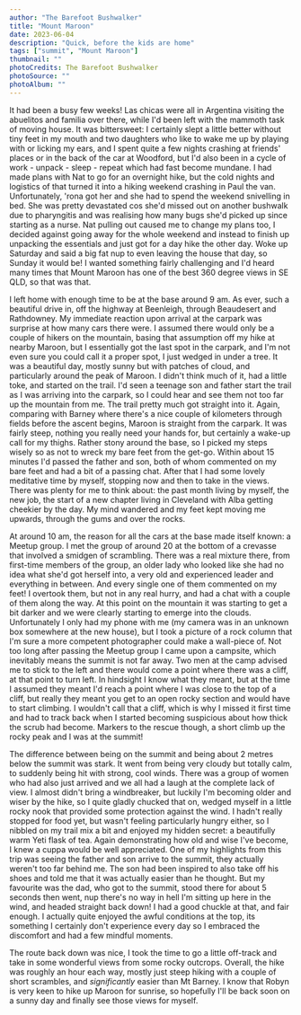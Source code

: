 ```yaml
---
author: "The Barefoot Bushwalker"
title: "Mount Maroon"
date: 2023-06-04
description: "Quick, before the kids are home"
tags: ["summit", "Mount Maroon"]
thumbnail: ""
photoCredits: The Barefoot Bushwalker
photoSource: ""
photoAlbum: ""
---
```


It had been a busy few weeks! Las chicas were all in Argentina visiting the abuelitos and familia over there, while I'd been left with the mammoth task of moving house. It was bittersweet: I certainly slept a little better without tiny feet in my mouth and two daughters who like to wake me up by playing with or licking my ears, and I spent quite a few nights crashing at friends' places or in the back of the car at Woodford, but I'd also been in a cycle of work - unpack - sleep - repeat which had fast become mundane. I had made plans with Nat to go for an overnight hike, but the cold nights and logistics of that turned it into a hiking weekend crashing in Paul the van. Unfortunately, 'rona got her and she had to spend the weekend snivelling in bed. She was pretty devastated cos she'd missed out on another bushwalk due to pharyngitis and was realising how many bugs she'd picked up since starting as a nurse. Nat pulling out caused me to change my plans too, I decided against going away for the whole weekend and instead to finish up unpacking the essentials and just got for a day hike the other day. Woke up Saturday and said a big fat nup to even leaving the house that day, so Sunday it would be! I wanted something fairly challenging and I'd heard many times that Mount Maroon has one of the best 360 degree views in SE QLD, so that was that.

I left home with enough time to be at the base around 9 am. As ever, such a beautiful drive in, off the highway at Beenleigh, through Beaudesert and Rathdowney. My immediate reaction upon arrival at the carpark was surprise at how many cars there were. I assumed there would only be a couple of hikers on the mountain, basing that assumption off my hike at nearby Maroon, but I essentially got the last spot in the carpark, and I'm not even sure you could call it a proper spot, I just wedged in under a tree. It was a beautiful day, mostly sunny but with patches of cloud, and particularly around the peak of Maroon. I didn't think much of it, had a little toke, and started on the trail. I'd seen a teenage son and father start the trail as I was arriving into the carpark, so I could hear and see them not too far up the mountain from me. The trail pretty much got straight into it. Again, comparing with Barney where there's a nice couple of kilometers through fields before the ascent begins, Maroon is straight from the carpark. It was fairly steep, nothing you really need your hands for, but certainly a wake-up call for my thighs. Rather stony around the base, so I picked my steps wisely so as not to wreck my bare feet from the get-go. Within about 15 minutes I'd passed the father and son, both of whom commented on my bare feet and had a bit of a passing chat. After that I had some lovely meditative time by myself, stopping now and then to take in the views. There was plenty for me to think about: the past month living by myself, the new job, the start of a new chapter living in Cleveland with Alba getting cheekier by the day. My mind wandered and my feet kept moving me upwards, through the gums and over the rocks.

At around 10 am, the reason for all the cars at the base made itself known: a Meetup group. I met the group of around 20 at the bottom of a crevasse that involved a smidgen of scrambling. There was a real mixture there, from first-time members of the group, an older lady who looked like she had no idea what she'd got herself into, a very old and experienced leader and everything in between. And every single one of them commented on my feet! I overtook them, but not in any real hurry, and had a chat with a couple of them along the way. At this point on the mountain it was starting to get a bit darker and we were clearly starting to emerge into the clouds. Unfortunately I only had my phone with me (my camera was in an unknown box somewhere at the new house), but I took a picture of a rock column that I'm sure a more competent photographer could make a wall-piece of. Not too long after passing the Meetup group I came upon a campsite, which inevitably means the summit is not far away. Two men at the camp advised me to stick to the left and there would come a point where there was a cliff, at that point to turn left. In hindsight I know what they meant, but at the time I assumed they meant I'd reach a point where I was close to the top of a cliff, but really they meant you get to an open rocky section and would have to start climbing. I wouldn't call that a cliff, which is why I missed it first time and had to track back when I started becoming suspicious about how thick the scrub had become. Markers to the rescue though, a short climb up the rocky peak and I was at the summit!

The difference between being on the summit and being about 2 metres below the summit was stark. It went from being very cloudy but totally calm, to suddenly being hit with strong, cool winds. There was a group of women who had also just arrived and we all had a laugh at the complete lack of view. I almost didn't bring a windbreaker, but luckily I'm becoming older and wiser by the hike, so I quite gladly chucked that on, wedged myself in a little rocky nook that provided some protection against the wind. I hadn't really stopped for food yet, but wasn't feeling particularly hungry either, so I nibbled on my trail mix a bit and enjoyed my hidden secret: a beautifully warm Yeti flask of tea. Again demonstrating how old and wise I've become, I knew a cuppa would be well appreciated. One of my highlights from this trip was seeing the father and son arrive to the summit, they actually weren't too far behind me. The son had been inspired to also take off his shoes and told me that it was actually easier than he thought. But my favourite was the dad, who got to the summit, stood there for about 5 seconds then went, nup there's no way in hell I'm sitting up here in the wind, and headed straight back down! I had a good chuckle at that, and fair enough. I actually quite enjoyed the awful conditions at the top, its something I certainly don't experience every day so I embraced the discomfort and had a few mindful moments.

The route back down was nice, I took the time to go a little off-track and take in some wonderful views from some rocky outcrops. Overall, the hike was roughly an hour each way, mostly just steep hiking with a couple of short scrambles, and _significantly_ easier than Mt Barney. I know that Robyn is very keen to hike up Maroon for sunrise, so hopefully I'll be back soon on a sunny day and finally see those views for myself.
